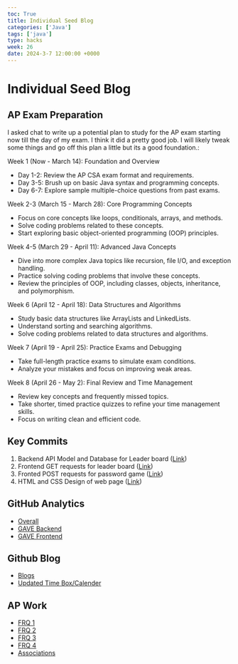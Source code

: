 ```yaml
---
toc: True
title: Individual Seed Blog
categories: ['Java']
tags: ['java']
type: hacks
week: 26
date: 2024-3-7 12:00:00 +0000
---
```


# Individual Seed Blog

## AP Exam Preparation
I asked chat to write up a potential plan to study for the AP exam starting now till the day of my exam. I think it did a pretty good job. I will likely tweak some things and go off this plan a little but its a good foundation.:

Week 1 (Now - March 14): Foundation and Overview
- Day 1-2: Review the AP CSA exam format and requirements.
- Day 3-5: Brush up on basic Java syntax and programming concepts.
- Day 6-7: Explore sample multiple-choice questions from past exams.

Week 2-3 (March 15 - March 28): Core Programming Concepts
- Focus on core concepts like loops, conditionals, arrays, and methods.
- Solve coding problems related to these concepts.
- Start exploring basic object-oriented programming (OOP) principles.

Week 4-5 (March 29 - April 11): Advanced Java Concepts
- Dive into more complex Java topics like recursion, file I/O, and exception handling.
- Practice solving coding problems that involve these concepts.
- Review the principles of OOP, including classes, objects, inheritance, and polymorphism.

Week 6 (April 12 - April 18): Data Structures and Algorithms
- Study basic data structures like ArrayLists and LinkedLists.
- Understand sorting and searching algorithms.
- Solve coding problems related to data structures and algorithms.

Week 7 (April 19 - April 25): Practice Exams and Debugging
- Take full-length practice exams to simulate exam conditions.
- Analyze your mistakes and focus on improving weak areas.

Week 8 (April 26 - May 2): Final Review and Time Management
- Review key concepts and frequently missed topics.
- Take shorter, timed practice quizzes to refine your time management skills.
- Focus on writing clean and efficient code.

## Key Commits
1. Backend API Model and Database for Leader board ([Link](https://github.com/GAVE-CSA/GAVE-backend-v3/commit/66bd75f61b5159b40c3f8879d260fce9516be541))
2. Frontend GET requests for leader board ([Link](https://github.com/GAVE-CSA/GAVE-frontend/commit/5a70205177ca5175594e39208a1f45dba5b4f2f4#diff-447608c4253862046d377ba50dce0e97a5ebf9406f7603b00f416bffc0dc86f9))
3. Fronted POST requests for password game ([Link](https://github.com/GAVE-CSA/GAVE-frontend/commit/e7c8c7ed6495f67d5d433e8dea75ebaa424b77ce))
4. HTML and CSS Design of web page ([Link](https://github.com/GAVE-CSA/GAVE-frontend/commit/bed80ece9b70ba02791b49dbbdbc7f5eecdc4877))

## GitHub Analytics
- [Overall](https://github.com/vivianknee)
- [GAVE Backend](https://github.com/GAVE-CSA/GAVE-backend-v3/graphs/contributors)
- [GAVE Frontend](https://github.com/GAVE-CSA/GAVE-frontend/graphs/contributors)


## Github Blog
- [Blogs](https://vivianknee.github.io/vivianblog/)
- [Updated Time Box/Calender](https://vivianknee.github.io/vivianblog/calendar/)


## AP Work
- [FRQ 1](https://vivianknee.github.io/vivianblog/posts/2015frq1/)
- [FRQ 2](https://vivianknee.github.io/vivianblog/posts/2015frq2/)
- [FRQ 3](https://vivianknee.github.io/vivianblog/posts/2015frq3/)
- [FRQ 4](https://vivianknee.github.io/vivianblog/posts/2015frq4/)
- [Associations](https://github.com/vivianknee/vivianblog/issues/6#issue-2154646993)

